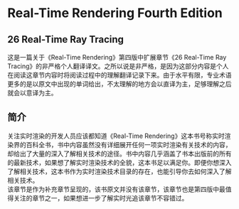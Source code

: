 # Real-Time Rendering Fourth Edition
## 26 Real-Time Ray Tracing
这是一篇关于《Real-Time Rendering》第四版中扩展章节《26 Real-Time Ray Tracing》的非严格个人翻译译文。之所以说是非严格，是因为这部分内容是个人在阅读这章节内容时将阅读过程中的理解翻译记录下来。由于水平有限，专业术语更多的是以原文中出现的单词给出，不太理解的地方会以直译为主，足够理解之后就会以意译为主。  
## 简介
关注实时渲染的开发人员应该都知道《Real-Time Rendering》这本书号称实时渲染界的百科全书，书中内容虽然没有详细展开任何一项实时渲染有关技术的内容，却给出了大量的深入了解相关技术的途径。书中内容几乎涵盖了书本出版前的所有的最新技术，如果想了解实时渲染技术的全貌，这本书足以满足你。即便你想深入了解相关技术，这本书作为实时渲染技术目录的存在，也能引导你去如何深入了解相关技术。  
该章节是作为补充章节呈现的，该书原文并没有该章节，该章节也是第四版中最值得关注的章节之一，如果想进一步了解实时光追该章节不容错过。
